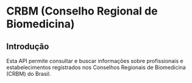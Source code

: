 # CRBM (Conselho Regional de Biomedicina)

## Introdução

Esta API permite consultar e buscar informações sobre profissionais e
estabelecimentos registrados nos Conselhos Regionais de Biomedicina (CRBM) do Brasil.
